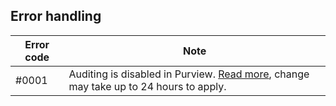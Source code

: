 ## Error handling

| Error code | Note                                                                                                                                                                                                    |
| ---------- | ------------------------------------------------------------------------------------------------------------------------------------------------------------------------------------------------------- |
| #0001      | Auditing is disabled in Purview. [Read more](https://www.tenable.com/audits/items/CIS_Microsoft_365_v1.5.0_E3_Level_1.audit:63d04d00b1e7ed175c72ae6c2e2c80ea), change may take up to 24 hours to apply. |
